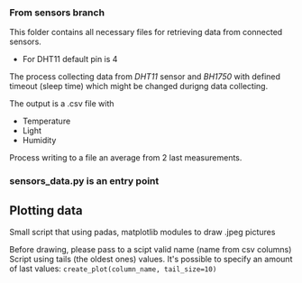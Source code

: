 ### From sensors branch
This folder contains all necessary files for retrieving data from connected sensors.
* For DHT11 default pin is 4

The process collecting data from *DHT11* sensor and *BH1750* with defined timeout (sleep time)
which might be changed durigng data collecting.

The output is a .csv file with 
* Temperature
* Light
* Humidity

Process writing to a file an average from 2 last measurements.

### sensors_data.py is an entry point

## Plotting data
Small script that using padas, matplotlib modules
to draw .jpeg pictures

Before drawing, please pass to a scipt valid name (name from csv columns)
Script using tails (the oldest ones) values. It's possible to specify an amount
of last values:
`create_plot(column_name, tail_size=10)`

